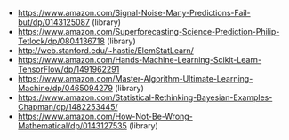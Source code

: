 
- https://www.amazon.com/Signal-Noise-Many-Predictions-Fail-but/dp/0143125087 (library)
- https://www.amazon.com/Superforecasting-Science-Prediction-Philip-Tetlock/dp/0804136718 (library)
- http://web.stanford.edu/~hastie/ElemStatLearn/
- https://www.amazon.com/Hands-Machine-Learning-Scikit-Learn-TensorFlow/dp/1491962291
- https://www.amazon.com/Master-Algorithm-Ultimate-Learning-Machine/dp/0465094279 (library)
- https://www.amazon.com/Statistical-Rethinking-Bayesian-Examples-Chapman/dp/1482253445/
- https://www.amazon.com/How-Not-Be-Wrong-Mathematical/dp/0143127535 (library)
